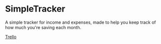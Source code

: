 # SimpleTracker

A simple tracker for income and expenses, made to help you keep track of how much you're saving each month.

[Trello](https://trello.com/b/UtAWCttD/simpletracker)
